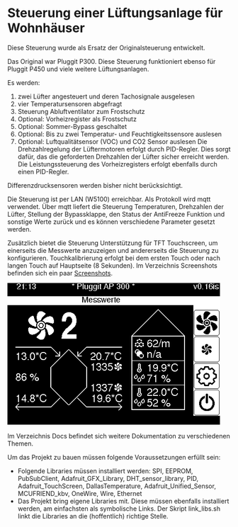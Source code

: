 # Steuerung einer Lüftungsanlage für Wohnhäuser

Diese Steuerung wurde als Ersatz der Originalsteuerung entwickelt.

Das Original war Pluggit P300. Diese Steuerung funktioniert ebenso für Pluggit P450 und viele
weitere Lüftungsanlagen.

Es werden:
1. zwei Lüfter angesteuert und deren Tachosignale ausgelesen
2. vier Temperatursensoren abgefragt
3. Steuerung Abluftventilator zum Frostschutz
4. Optional: Vorheizregister als Frostschutz 
5. Optional: Sommer-Bypass geschaltet
6. Optional: Bis zu zwei Temperatur- und Feuchtigkeitssensore auslesen
7. Optional: Luftqualitätsensor (VOC) und CO2 Sensor auslesen
Die Drehzahlregelung der Lüftermotoren erfolgt durch PID-Regler. Dies sorgt dafür, das die geforderten
Drehzahlen der Lüfter sicher erreicht werden. Die Leistungssteuerung des Vorheizregisters erfolgt
ebenfalls durch einen PID-Regler.

Differenzdrucksensoren werden bisher nicht berücksichtigt.

Die Steuerung ist per LAN (W5100) erreichbar. Als Protokoll wird mqtt verwendet. Über mqtt liefert
die Steuerung Temperaturen, Drehzahlen der Lüfter, Stellung der Bypassklappe, den Status der AntiFreeze
Funktion und sonstige Werte zurück und es können verschiedene Parameter gesetzt werden.

Zusätzlich bietet die Steuerung Unterstützung für TFT Touchscreen, um einerseits die Messwerte
anzuzeigen und andererseits die Steuerung zu konfigurieren. Touchkalibrierung erfolgt bei dem
ersten Touch oder nach langen Touch auf Hauptseite (8 Sekunden). Im Verzeichnis Screenshots
befinden sich ein paar [Screenshots](Screenshots/README.md).

![Main screen](Screenshots/01_main.png)

Im Verzeichnis Docs befindet sich weitere Dokumentation zu verschiedenen Themen.

Um das Projekt zu bauen müssen folgende Voraussetzungen erfüllt sein:
  - Folgende Libraries müssen installiert werden: SPI, EEPROM, PubSubClient,
    Adafruit_GFX_Library, DHT_sensor_library, PID, Adafruit_TouchScreen,
    DallasTemperature, Adafruit_Unified_Sensor, MCUFRIEND_kbv, OneWire,
    Wire, Ethernet
  - Das Projekt bring eigene Libraries mit. Diese müssen ebenfalls installiert
    werden, am einfachsten als symbolische Links. Der Skript link_libs.sh
    linkt die Libraries an die (hoffentlich) richtige Stelle.
